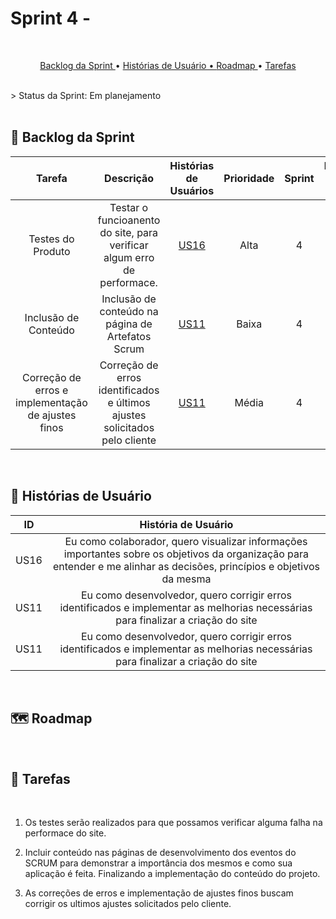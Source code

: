 # Sprint 4 - 
<br>

<p align="center">
  <a href ="#backlog"> Backlog da Sprint </a>  •
  <a href ="historias"> Histórias de Usuário •
  <a href ="#roadmap"> Roadmap </a> •
  <a href ="#tarefas"> Tarefas </a>
</p><br>
> Status da Sprint: Em planejamento

<br>
<br>

## 🔮 Backlog da Sprint <a id="backlog"></a>

|                            Tarefa                            |                          Descrição                           |               Histórias de Usuários                | Prioridade | Sprint | Estimativa de Esforço |       Status       |
| :----------------------------------------------------------: | :----------------------------------------------------------: | :------------------------------------------------: | :--------: | :----: | :-------------------: | :----------------: |
| Testes do Produto | Testar o funcioanento do site, para verificar algum erro de performace. | <a href='#us16'>US16</a> | Alta | 4 | 8h | 🚧 |
| Inclusão de Conteúdo | Inclusão de conteúdo na página de Artefatos Scrum | <a href='#us11'>US11</a> | Baixa | 4 | 8h | 🚧 |
| Correção de erros e implementação de ajustes finos | Correção de erros identificados e últimos ajustes solicitados pelo cliente | <a href='#us11'>US11</a> | Média | 4 | 4h | 🚧 |

<br>

## 📖 Histórias de Usuário<a id="historia"></a>


|          ID           |                     História de Usuário                      |
| :-------------------: | :----------------------------------------------------------: |
| US16<a id='us16'></a> | Eu como colaborador, quero visualizar informações importantes sobre os objetivos da organização para entender e me alinhar as decisões, princípios e objetivos da mesma |
| US11<a id='us11'></a> | Eu como desenvolvedor, quero corrigir erros identificados e implementar as melhorias necessárias para finalizar a criação do site |
| US11<a id='us11'></a> | Eu como desenvolvedor, quero corrigir erros identificados e implementar as melhorias necessárias para finalizar a criação do site |
<br>

## 🗺️ Roadmap<a id="roadmap"></a>

<br>

## 📝 Tarefas<a id="tarefas"></a><br>
<br>
  
1. Os testes serão realizados para que possamos verificar alguma falha na performace do site.

2. Incluir conteúdo nas páginas de desenvolvimento dos eventos do SCRUM para demonstrar a importância dos mesmos e como sua aplicação é feita. Finalizando a implementação do conteúdo do projeto.

3. As correções de erros e implementação de ajustes finos buscam corrigir os ultimos ajustes solicitados pelo cliente.

<br>
 
